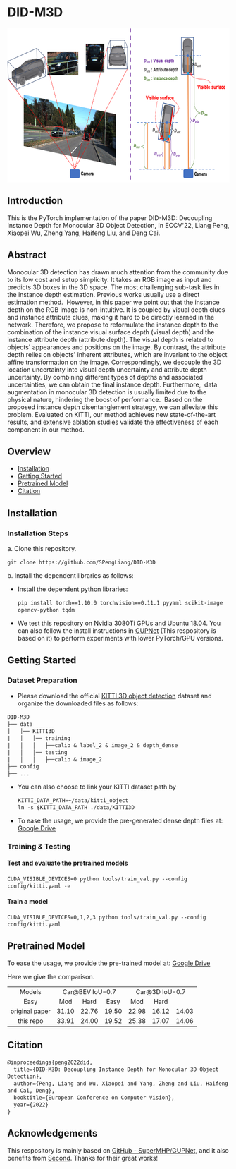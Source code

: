 # DID-M3D

<p align="center"> <img src='img/DID.png' align="center" height="350px"> </p>

## Introduction

This is the PyTorch implementation of the paper DID-M3D: Decoupling Instance Depth for Monocular 3D Object Detection, In ECCV'22, Liang Peng, Xiaopei Wu, Zheng Yang, Haifeng Liu, and Deng Cai.

## Abstract

Monocular 3D detection has drawn much attention from the community due to its low cost and setup simplicity. It takes an RGB image as input and predicts 3D boxes in the 3D space. The most challenging sub-task lies in the instance depth estimation. Previous works usually use a direct estimation method.  However, in this paper we point out that the instance depth on the RGB image is non-intuitive. It is coupled by visual depth clues and instance attribute clues, making it hard to be directly learned in the network. Therefore, we propose to reformulate the instance depth to the combination of the instance visual surface depth (visual depth) and the instance attribute depth (attribute depth). The visual depth is related to objects' appearances and positions on the image. By contrast, the attribute depth relies on objects' inherent attributes, which are invariant to the object affine transformation on the image. Correspondingly, we decouple the 3D location uncertainty into visual depth uncertainty and attribute depth uncertainty. By combining different types of depths and associated uncertainties, we can obtain the final instance depth. Furthermore,  data augmentation in monocular 3D detection is usually limited due to the physical nature, hindering the boost of performance.  Based on the proposed instance depth disentanglement strategy, we can alleviate this problem. Evaluated on KITTI, our method achieves new state-of-the-art results, and extensive ablation studies validate the effectiveness of each component in our method.

## Overview

- [Installation](#installation)
- [Getting Started](#getting-started)
- [Pretrained Model](#pretrained-model)
- [Citation](#citation)

## Installation

### Installation Steps

a. Clone this repository.

```shell
git clone https://github.com/SPengLiang/DID-M3D
```

b. Install the dependent libraries as follows:

* Install the dependent python libraries: 
  
  ```shell
  pip install torch==1.10.0 torchvision==0.11.1 pyyaml scikit-image opencv-python tqdm
  ```

* We test this repository on Nvidia 3080Ti GPUs and Ubuntu 18.04. You can also follow the install instructions in [GUPNet](https://github.com/SuperMHP/GUPNet) (This respository is based on it) to perform experiments with lower PyTorch/GPU versions.

## Getting Started

### Dataset Preparation

* Please download the official [KITTI 3D object detection](http://www.cvlibs.net/datasets/kitti/eval_object.php?obj_benchmark=3d) dataset and organize the downloaded files as follows:

```
DID-M3D
├── data
│   │── KITTI3D
|   │   │── training
|   │   │   ├──calib & label_2 & image_2 & depth_dense
|   │   │── testing
|   │   │   ├──calib & image_2
├── config
├── ...
```

* You can also choose to link your KITTI dataset path by
  
  ```
  KITTI_DATA_PATH=~/data/kitti_object
  ln -s $KITTI_DATA_PATH ./data/KITTI3D
  ```

* To ease the usage, we provide the pre-generated dense depth files at: [Google Drive](https://drive.google.com/file/d/1xzuAqty5GEiQSqBS5hpVm3LRl0tTNkT8/view?usp=sharing) 

### Training & Testing

#### Test and evaluate the pretrained models

```shell
CUDA_VISIBLE_DEVICES=0 python tools/train_val.py --config config/kitti.yaml -e   
```

#### Train a model

```shell
CUDA_VISIBLE_DEVICES=0,1,2,3 python tools/train_val.py --config config/kitti.yaml
```

## Pretrained Model

To ease the usage, we provide the pre-trained model at: [Google Drive](https://drive.google.com/file/d/1SwfRus6J0mtVDe9B3JtYs6E7Va1yTsQd/view?usp=sharing)

Here we give the comparison.

<table align="center">
    <tr>
        <td rowspan="1",div align="center">Models</td>
        <td colspan="3",div align="center">Car@BEV IoU=0.7</td>    
        <td colspan="3",div align="center">Car@3D IoU=0.7</td>  
    </tr>
    <tr>
        <td div align="center">Easy</td> 
        <td div align="center">Mod</td> 
        <td div align="center">Hard</td> 
        <td div align="center">Easy</td> 
        <td div align="center">Mod</td> 
        <td div align="center">Hard</td>  
    </tr>
    <tr>
        <td div align="center">original paper</td>
        <td div align="center">31.10</td> 
        <td div align="center">22.76</td> 
        <td div align="center">19.50</td> 
        <td div align="center">22.98</td> 
        <td div align="center">16.12</td> 
        <td div align="center">14.03</td> 
    </tr>    
    <tr>
        <td div align="center">this repo</td>
        <td div align="center">33.91</td> 
        <td div align="center">24.00</td> 
        <td div align="center">19.52</td> 
        <td div align="center">25.38</td> 
        <td div align="center">17.07</td> 
        <td div align="center">14.06</td> 
    </tr>
</table>

## Citation

```
@inproceedings{peng2022did,
  title={DID-M3D: Decoupling Instance Depth for Monocular 3D Object Detection},
  author={Peng, Liang and Wu, Xiaopei and Yang, Zheng and Liu, Haifeng and Cai, Deng},
  booktitle={European Conference on Computer Vision},
  year={2022}
}
```

## Acknowledgements

This respository is mainly based on [GitHub - SuperMHP/GUPNet](https://github.com/SuperMHP/GUPNet), and it also benefits from [Second](https://github.com/traveller59/second.pytorch). Thanks for their great works!
